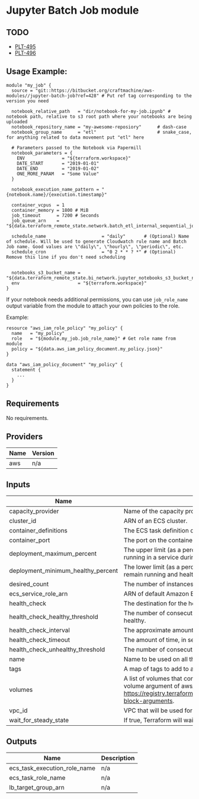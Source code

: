 # Jupyter Batch Job module

## TODO

- [PLT-495](https://craftmachine.atlassian.net/browse/PLT-495)
- [PLT-496](https://craftmachine.atlassian.net/browse/PLT-496)

## Usage Example:

```
module "my_job" {
  source = "git::https://bitbucket.org/craftmachine/aws-modules//jupyter-batch-job?ref=428" # Put ref tag corresponding to the version you need

  notebook_relative_path   = "dir/notebook-for-my-job.ipynb" # notebook path, relative to s3 root path where your notebooks are being uploaded
  notebook_repository_name = "my-awesome-reposiory"      # dash-case
  notebook_group_name      = "etl"                       # snake_case, for anything related to data movement put "etl" here

  # Parameters passed to the Notebook via Papermill
  notebook_parameters = {
    ENV              = "${terraform.workspace}"
    DATE_START       = "2019-01-01"
    DATE_END         = "2019-01-02"
    ONE_MORE_PARAM   = "Some Value"
  }

  notebook_execution_name_pattern = "{notebook.name}/{execution.timestamp}"

  container_vcpus  = 1
  container_memory = 1800 # MiB
  job_timeout      = 7200 # Seconds
  job_queue_arn    = "${data.terraform_remote_state.network.batch_etl_internal_sequential_job_queue_arn}"

  schedule_name                     = "daily"       # (Optional) Name of schedule. Will be used to generate Cloudwatch rule name and Batch Job name. Good values are \"daily\", \"hourly\", \"periodic\", etc.
  schedule_cron                     = "0 2 * * ? *" # (Optional) Remove this line if you don't need scheduling


  notebooks_s3_bucket_name = "${data.terraform_remote_state.bi_network.jupyter_notebooks_s3_bucket_name}"
  env                      = "${terraform.workspace}"
}
```

If your notebook needs additional permissions, you can use `job_role_name` output variable from the module to attach your own policies to the role.

Example:

```
resource "aws_iam_role_policy" "my_policy" {
  name   = "my_policy"
  role   = "${module.my_job.job_role_name}" # Get role name from module
  policy = "${data.aws_iam_policy_document.my_policy.json}"
}

data "aws_iam_policy_document" "my_policy" {
  statement {
    ...
  }
}
```

<!-- BEGINNING OF PRE-COMMIT-TERRAFORM DOCS HOOK -->

## Requirements

No requirements.

## Providers

| Name | Version |
| ---- | ------- |
| aws  | n/a     |

## Inputs

| Name                               | Description                                                                                                                                                                                                                                                                           | Type          | Default | Required |
| ---------------------------------- | ------------------------------------------------------------------------------------------------------------------------------------------------------------------------------------------------------------------------------------------------------------------------------------- | ------------- | ------- | :------: |
| capacity_provider                  | Name of the capacity provider                                                                                                                                                                                                                                                         | `string`      | `""`    |    no    |
| cluster_id                         | ARN of an ECS cluster.                                                                                                                                                                                                                                                                | `string`      | n/a     |   yes    |
| container_definitions              | The ECS task definition data source.                                                                                                                                                                                                                                                  | `string`      | n/a     |   yes    |
| container_port                     | The port on the container to associate with the load balancer.                                                                                                                                                                                                                        | `number`      | n/a     |   yes    |
| deployment_maximum_percent         | The upper limit (as a percentage of the service's desiredCount) of the number of running tasks that can be running in a service during a deployment.                                                                                                                                  | `number`      | `200`   |    no    |
| deployment_minimum_healthy_percent | The lower limit (as a percentage of the service's desiredCount) of the number of running tasks that must remain running and healthy in a service during a deployment.                                                                                                                 | `number`      | `50`    |    no    |
| desired_count                      | The number of instances of the task definition to place and keep running.                                                                                                                                                                                                             | `number`      | n/a     |   yes    |
| ecs_service_role_arn               | ARN of default Amazon ECS service role.                                                                                                                                                                                                                                               | `string`      | n/a     |   yes    |
| health_check                       | The destination for the health check request. Default /.                                                                                                                                                                                                                              | `string`      | `"/"`   |    no    |
| health_check_healthy_threshold     | The number of consecutive health checks successes required before considering an unhealthy target healthy.                                                                                                                                                                            | `number`      | `3`     |    no    |
| health_check_interval              | The approximate amount of time, in seconds, between health checks of an individual target                                                                                                                                                                                             | `number`      | `30`    |    no    |
| health_check_timeout               | The amount of time, in seconds, during which no response means a failed health check.                                                                                                                                                                                                 | `number`      | `5`     |    no    |
| health_check_unhealthy_threshold   | The number of consecutive health check failures required before considering the target unhealthy.                                                                                                                                                                                     | `number`      | `3`     |    no    |
| name                               | Name to be used on all the resources as identifier                                                                                                                                                                                                                                    | `string`      | `""`    |    no    |
| tags                               | A map of tags to add to all resources                                                                                                                                                                                                                                                 | `map(string)` | `{}`    |    no    |
| volumes                            | A list of volumes that containers in service task will have access to. List item structure should mirror volume argument of aws_ecs_task_definition resource: https://registry.terraform.io/providers/hashicorp/aws/3.27.0/docs/resources/ecs_task_definition#volume-block-arguments. | `any`         | `[]`    |    no    |
| vpc_id                             | VPC that will be used for all resources.                                                                                                                                                                                                                                              | `string`      | n/a     |   yes    |
| wait_for_steady_state              | If true, Terraform will wait for the service to reach a steady state                                                                                                                                                                                                                  | `bool`        | `false` |    no    |

## Outputs

| Name                         | Description |
| ---------------------------- | ----------- |
| ecs_task_execution_role_name | n/a         |
| ecs_task_role_name           | n/a         |
| lb_target_group_arn          | n/a         |

<!-- END OF PRE-COMMIT-TERRAFORM DOCS HOOK -->

